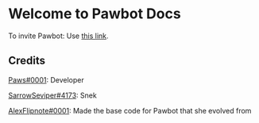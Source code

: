 # Welcome to Pawbot Docs

To invite Pawbot: Use [this link](https://discordapp.com/oauth2/authorize?client_id=460383314973556756&scope=bot&permissions=469888118).

## Credits

[Paws#0001](https://github.com/lyricalpaws): Developer

[SarrowSeviper#4173](https://github.com/SarrowSeviper): Snek

[AlexFlipnote#0001](https://github.com/AlexFlipnote): Made the base code for Pawbot that she evolved from
